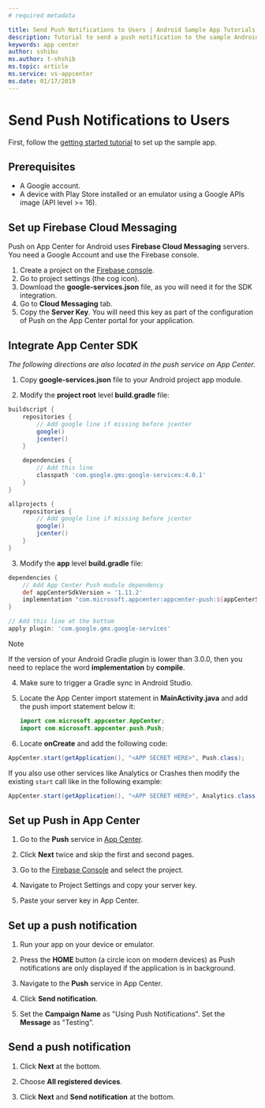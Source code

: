 ```yaml
---
# required metadata

title: Send Push Notifications to Users | Android Sample App Tutorials
description: Tutorial to send a push notification to the sample Android app.
keywords: app center
author: sshibu
ms.author: t-shshib
ms.topic: article
ms.service: vs-appcenter
ms.date: 01/17/2019
---
```


# Send Push Notifications to Users

First, follow the [getting started tutorial](getting-started.md) to set up the sample app.

## Prerequisites

- A Google account.
- A device with Play Store installed or an emulator using a Google APIs image (API level >= 16).

## Set up Firebase Cloud Messaging

Push on App Center for Android uses **Firebase Cloud Messaging** servers.
You need a Google Account and use the Firebase console.

1. Create a project on the [Firebase console](https://console.firebase.google.com/).
2. Go to project settings (the cog icon).
3. Download the **google-services.json** file, as you will need it for the SDK integration.
4. Go to **Cloud Messaging** tab.
5. Copy the **Server Key**. You will need this key as part of the configuration of Push on the App Center portal for your application.

## Integrate App Center SDK

*The following directions are also located in the push service on App Center.*

1. Copy **google-services.json** file to your Android project app module.

2. Modify the **project root** level **build.gradle** file:

  ```groovy
  buildscript {
      repositories {
          // Add google line if missing before jcenter
          google()
          jcenter()
      }

      dependencies {
          // Add this line
          classpath 'com.google.gms:google-services:4.0.1'
      }
  }

  allprojects {
      repositories {
          // Add google line if missing before jcenter
          google()
          jcenter()
      }
  }
  ```

3. Modify the **app** level **build.gradle** file:

  ```groovy
  dependencies {
      // Add App Center Push module dependency
      def appCenterSdkVersion = '1.11.2'
      implementation "com.microsoft.appcenter:appcenter-push:${appCenterSdkVersion}"
  }

  // Add this line at the bottom
  apply plugin: 'com.google.gms.google-services'
  ```

  > [!NOTE]
  > If the version of your Android Gradle plugin is lower than 3.0.0, then you need to replace the word **implementation** by **compile**.

4. Make sure to trigger a Gradle sync in Android Studio.

5. Locate the App Center import statement in **MainActivity.java** and add the push import statement below it:

   ```java
   import com.microsoft.appcenter.AppCenter;
   import com.microsoft.appcenter.push.Push;
   ```

3. Locate **onCreate** and add the following code:

  ```java
  AppCenter.start(getApplication(), "<APP SECRET HERE>", Push.class);
  ```

  If you also use other services like Analytics or Crashes then modify the existing `start` call like in the following example:

  ```java
  AppCenter.start(getApplication(), "<APP SECRET HERE>", Analytics.class, Crashes.class, Push.class);
  ```

## Set up Push in App Center

1. Go to the **Push** service in [App Center](https://appcenter.ms/apps).

2. Click **Next** twice and skip the first and second pages.

3. Go to the [Firebase Console](https://console.firebase.google.com/) and select the project.

4. Navigate to Project Settings and copy your server key.

5. Paste your server key in App Center.

## Set up a push notification

1. Run your app on your device or emulator.

2. Press the **HOME** button (a circle icon on modern devices) as Push notifications are only displayed if the application is in background.

3. Navigate to the **Push** service in App Center.

4. Click **Send notification**.

5. Set the **Campaign Name** as "Using Push Notifications". Set the **Message** as "Testing".

## Send a push notification

1. Click **Next** at the bottom.

2. Choose **All registered devices**.

3. Click **Next** and **Send notification** at the bottom.
